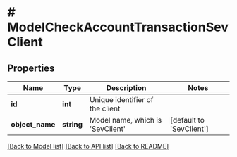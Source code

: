 # # ModelCheckAccountTransactionSevClient

## Properties

Name | Type | Description | Notes
------------ | ------------- | ------------- | -------------
**id** | **int** | Unique identifier of the client |
**object_name** | **string** | Model name, which is &#39;SevClient&#39; | [default to 'SevClient']

[[Back to Model list]](../../README.md#models) [[Back to API list]](../../README.md#endpoints) [[Back to README]](../../README.md)
